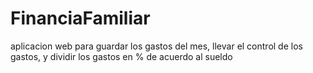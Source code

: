 # FinanciaFamiliar
aplicacion web para guardar los gastos del mes, llevar el control de los gastos, y dividir los gastos en % de acuerdo al sueldo
